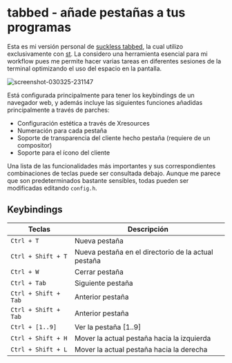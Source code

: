 # tabbed - añade pestañas a tus programas

Esta es mi versión personal de [suckless
tabbed](https://tools.suckless.org/tabbed/), la cual utilizo
exclusivamente con [st](https://st.suckless.org/). La
considero una herramienta esencial para mi workflow pues me
permite hacer varias tareas en diferentes sesiones de la
terminal optimizando el uso del espacio en la pantalla.

![screenshot-030325-231147](https://github.com/user-attachments/assets/09046b72-8d1a-4c28-aa10-b6bda6665f40)

Está configurada principalmente para tener los keybindings
de un navegador web, y además incluye las siguientes
funciones añadidas principalmente a través de parches: 

- Configuración estética a través de Xresources
- Numeración para cada pestaña
- Soporte de transparencia del cliente hecho pestaña
  (requiere de un compositor)
- Soporte para el ícono del cliente

Una lista de las funcionalidades más importantes y sus
correspondientes combinaciones de teclas puede ser
consultada debajo. Aunque me parece que son predeterminados
bastante sensibles, todas pueden ser modificadas editando
`config.h`.

## Keybindings
| Teclas | Descripción |
|--|--|
|`Ctrl + T`  |Nueva pestaña|
|`Ctrl + Shift + T`  |Nueva pestaña en el directorio de la actual pestaña|
|`Ctrl + W`  |Cerrar pestaña|
|`Ctrl + Tab`|Siguiente pestaña|
|`Ctrl + Shift + Tab`|Anterior pestaña|
|`Ctrl + Shift + Tab`|Anterior pestaña|
|`Ctrl + [1..9]`|Ver la pestaña [1..9]|
|`Ctrl + Shift + H`|Mover la actual pestaña hacia la izquierda|
|`Ctrl + Shift + L`|Mover la actual pestaña hacia la derecha|

